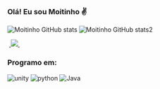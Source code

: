 ### Olá! Eu sou Moitinho :v:

![Moitinho GitHub stats](https://github-readme-stats.vercel.app/api?username=DevMoitinho&show_icons=true&theme=tokyonight)
![Moitinho GitHub stats2](https://github-readme-stats.vercel.app/api/top-langs/?username=DevMoitinho&layout=compact)

&nbsp;<a href="https://br.linkedin.com/in/joão-vitor-moitinho-barbosa-73a18a294">
  <img src="https://img.shields.io/badge/linkedin-%230077B5.svg?style=for-the-badge&logo=linkedin&logoColor=white">
</a>&nbsp;

### Programo em:

![unity](https://img.shields.io/badge/Unity-100000?style=for-the-badge&logo=unity&logoColor=white)
![python](https://img.shields.io/badge/Python-3776AB?style=for-the-badge&logo=python&logoColor=white)
![Java](https://img.shields.io/badge/java-%23ED8B00.svg?style=for-the-badge&logo=openjdk&logoColor=white)
